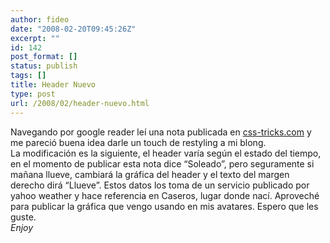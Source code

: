 ```yaml
---
author: fideo
date: "2008-02-20T09:45:26Z"
excerpt: ""
id: 142
post_format: []
status: publish
tags: []
title: Header Nuevo
type: post
url: /2008/02/header-nuevo.html
---
```

Navegando por google reader leí una nota publicada en [css-tricks.com](http://css-tricks.com/using-weather-data-to-change-your-websites-apperance-through-php-and-css/ "css-tricks.com") y me pareció buena idea darle un touch de restyling a mi blong.  
La modificación es la siguiente, el header varía según el estado del tiempo, en el momento de publicar esta nota dice “Soleado”, pero seguramente si mañana llueve, cambiará la gráfica del header y el texto del margen derecho dirá “Llueve”. Estos datos los toma de un servicio publicado por yahoo weather y hace referencia en Caseros, lugar donde nací. Aproveché para publicar la gráfica que vengo usando en mis avatares. Espero que les guste.  
*Enjoy*
